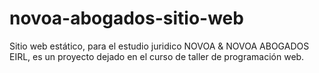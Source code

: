 # novoa-abogados-sitio-web
Sitio web estático, para el estudio juridico NOVOA &amp; NOVOA ABOGADOS EIRL, es un proyecto dejado en el curso de taller de programación web.
